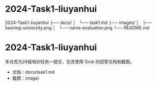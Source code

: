 # 2024-Task1-liuyanhui
2024-Task1-liuyanhui
├── docs/
│   └── task1.md
├── images/
│   ├── liaoning-university.png
│   └── name-evaluation.png
└── README.md
# 2024-Task1-liuyanhui
本仓库为24级培训任务一提交，包含使用 Grok 的回答文档和截图。
- 文档：docs/task1.md
- 截图：image/
